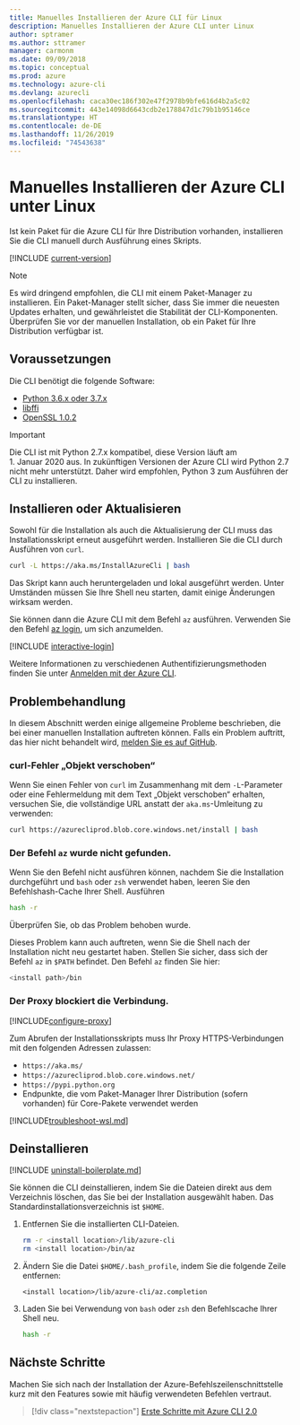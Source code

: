 ```yaml
---
title: Manuelles Installieren der Azure CLI für Linux
description: Manuelles Installieren der Azure CLI unter Linux
author: sptramer
ms.author: sttramer
manager: carmonm
ms.date: 09/09/2018
ms.topic: conceptual
ms.prod: azure
ms.technology: azure-cli
ms.devlang: azurecli
ms.openlocfilehash: caca30ec186f302e47f2978b9bfe616d4b2a5c02
ms.sourcegitcommit: 443e14098d6643cdb2e178847d1c79b1b95146ce
ms.translationtype: HT
ms.contentlocale: de-DE
ms.lasthandoff: 11/26/2019
ms.locfileid: "74543638"
---
```

# <a name="install-azure-cli-on-linux-manually"></a>Manuelles Installieren der Azure CLI unter Linux

Ist kein Paket für die Azure CLI für Ihre Distribution vorhanden, installieren Sie die CLI manuell durch Ausführung eines Skripts.

[!INCLUDE [current-version](includes/current-version.md)]

> [!NOTE]
> Es wird dringend empfohlen, die CLI mit einem Paket-Manager zu installieren. Ein Paket-Manager stellt sicher, dass Sie immer die neuesten Updates erhalten, und gewährleistet die Stabilität der CLI-Komponenten. Überprüfen Sie vor der manuellen Installation, ob ein Paket für Ihre Distribution verfügbar ist.

## <a name="prerequisites"></a>Voraussetzungen

Die CLI benötigt die folgende Software:

* [Python 3.6.x oder 3.7.x](https://www.python.org/downloads/) 
* [libffi](https://sourceware.org/libffi/)
* [OpenSSL 1.0.2](https://www.openssl.org/source/)

> [!IMPORTANT]
>
> Die CLI ist mit Python 2.7.x kompatibel, diese Version läuft am 1. Januar 2020 aus. In zukünftigen Versionen der Azure CLI wird Python 2.7 nicht mehr unterstützt. Daher wird empfohlen, Python 3 zum Ausführen der CLI zu installieren. 

## <a name="install-or-update"></a>Installieren oder Aktualisieren

Sowohl für die Installation als auch die Aktualisierung der CLI muss das Installationsskript erneut ausgeführt werden. Installieren Sie die CLI durch Ausführen von `curl`.

```bash
curl -L https://aka.ms/InstallAzureCli | bash
```

Das Skript kann auch heruntergeladen und lokal ausgeführt werden. Unter Umständen müssen Sie Ihre Shell neu starten, damit einige Änderungen wirksam werden.

Sie können dann die Azure CLI mit dem Befehl `az` ausführen. Verwenden Sie den Befehl [az login](/cli/azure/reference-index#az-login), um sich anzumelden.

[!INCLUDE [interactive-login](includes/interactive-login.md)]

Weitere Informationen zu verschiedenen Authentifizierungsmethoden finden Sie unter [Anmelden mit der Azure CLI](authenticate-azure-cli.md).

## <a name="troubleshooting"></a>Problembehandlung

In diesem Abschnitt werden einige allgemeine Probleme beschrieben, die bei einer manuellen Installation auftreten können. Falls ein Problem auftritt, das hier nicht behandelt wird, [melden Sie es auf GitHub](https://github.com/Azure/azure-cli/issues).

### <a name="curl-object-moved-error"></a>curl-Fehler „Objekt verschoben“

Wenn Sie einen Fehler von `curl` im Zusammenhang mit dem `-L`-Parameter oder eine Fehlermeldung mit dem Text „Objekt verschoben“ erhalten, versuchen Sie, die vollständige URL anstatt der `aka.ms`-Umleitung zu verwenden:

```bash
curl https://azurecliprod.blob.core.windows.net/install | bash
```

### <a name="az-command-not-found"></a>Der Befehl `az` wurde nicht gefunden.

Wenn Sie den Befehl nicht ausführen können, nachdem Sie die Installation durchgeführt und `bash` oder `zsh` verwendet haben, leeren Sie den Befehlshash-Cache Ihrer Shell. Ausführen

```bash
hash -r
```

Überprüfen Sie, ob das Problem behoben wurde.

Dieses Problem kann auch auftreten, wenn Sie die Shell nach der Installation nicht neu gestartet haben. Stellen Sie sicher, dass sich der Befehl `az` in `$PATH` befindet. Den Befehl `az` finden Sie hier:

```bash
<install path>/bin
```

### <a name="proxy-blocks-connection"></a>Der Proxy blockiert die Verbindung.

[!INCLUDE[configure-proxy](includes/configure-proxy.md)]

Zum Abrufen der Installationsskripts muss Ihr Proxy HTTPS-Verbindungen mit den folgenden Adressen zulassen:

* `https://aka.ms/`
* `https://azurecliprod.blob.core.windows.net/`
* `https://pypi.python.org`
* Endpunkte, die vom Paket-Manager Ihrer Distribution (sofern vorhanden) für Core-Pakete verwendet werden

[!INCLUDE[troubleshoot-wsl.md](includes/troubleshoot-wsl.md)]

## <a name="uninstall"></a>Deinstallieren

[!INCLUDE [uninstall-boilerplate.md](includes/uninstall-boilerplate.md)]

Sie können die CLI deinstallieren, indem Sie die Dateien direkt aus dem Verzeichnis löschen, das Sie bei der Installation ausgewählt haben. Das Standardinstallationsverzeichnis ist `$HOME`.

1. Entfernen Sie die installierten CLI-Dateien.

   ```bash
   rm -r <install location>/lib/azure-cli
   rm <install location>/bin/az
   ```

2. Ändern Sie die Datei `$HOME/.bash_profile`, indem Sie die folgende Zeile entfernen:

   ```text
   <install location>/lib/azure-cli/az.completion
   ```

3. Laden Sie bei Verwendung von `bash` oder `zsh` den Befehlscache Ihrer Shell neu.

   ```bash
   hash -r
   ```

## <a name="next-steps"></a>Nächste Schritte

Machen Sie sich nach der Installation der Azure-Befehlszeilenschnittstelle kurz mit den Features sowie mit häufig verwendeten Befehlen vertraut.

> [!div class="nextstepaction"]
> [Erste Schritte mit Azure CLI 2.0](get-started-with-azure-cli.md)
